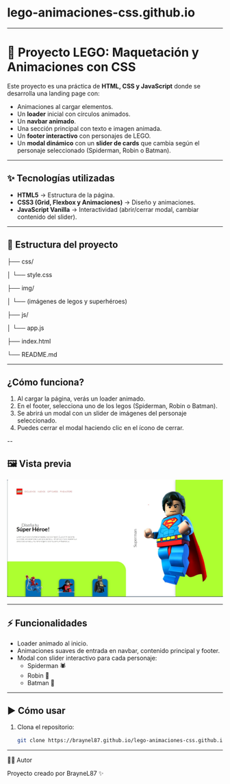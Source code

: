 # lego-animaciones-css.github.io

---

# 🚀 Proyecto LEGO: Maquetación y Animaciones con CSS



Este proyecto es una práctica de **HTML, CSS y JavaScript** donde se desarrolla una landing page con:

- Animaciones al cargar elementos.
- Un **loader** inicial con círculos animados.
- Un **navbar animado**.
- Una sección principal con texto e imagen animada.
- Un **footer interactivo** con personajes de LEGO.
- Un **modal dinámico** con un **slider de cards** que cambia según el personaje seleccionado (Spiderman, Robin o Batman).

---

## ✨ Tecnologías utilizadas
- **HTML5** → Estructura de la página.  
- **CSS3 (Grid, Flexbox y Animaciones)** → Diseño y animaciones.  
- **JavaScript Vanilla** → Interactividad (abrir/cerrar modal, cambiar contenido del slider).  

---

## 📂 Estructura del proyecto

├── css/

│   └── style.css

├── img/

│   └── (imágenes de legos y superhéroes)

├── js/

│   └── app.js

├── index.html

└── README.md


---

## ¿Cómo funciona?

1. Al cargar la página, verás un loader animado.
2. En el footer, selecciona uno de los legos (Spiderman, Robin o Batman).
3. Se abrirá un modal con un slider de imágenes del personaje seleccionado.
4. Puedes cerrar el modal haciendo clic en el ícono de cerrar.

--

## 🖼️ Vista previa

![Vista previa](./img/animacion-css.jpg)

---

## ⚡ Funcionalidades
- Loader animado al inicio.  
- Animaciones suaves de entrada en navbar, contenido principal y footer.  
- Modal con slider interactivo para cada personaje:  
  - Spiderman 🕷️  
  - Robin 🦸  
  - Batman 🦇  

---

## ▶️ Cómo usar
1. Clona el repositorio:
   ```bash
   git clone https://braynel87.github.io/lego-animaciones-css.github.io/

---

👨‍💻 Autor

Proyecto creado por BrayneL87 ✨
